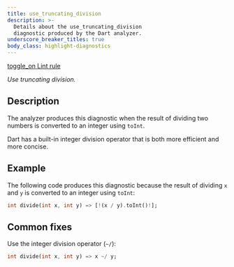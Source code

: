 ```yaml
---
title: use_truncating_division
description: >-
  Details about the use_truncating_division
  diagnostic produced by the Dart analyzer.
underscore_breaker_titles: true
body_class: highlight-diagnostics
---
```


<div class="tags">
  <a class="tag-label"
      href="/tools/linter-rules/use_truncating_division"
      title="Learn about the lint rule that enables this diagnostic."
      aria-label="Learn about the lint rule that enables this diagnostic."
      target="_blank">
    <span class="material-symbols" aria-hidden="true">toggle_on</span>
    <span>Lint rule</span>
  </a>
</div>

_Use truncating division._

## Description

The analyzer produces this diagnostic when the result of dividing two
numbers is converted to an integer using `toInt`.

Dart has a built-in integer division operator that is both more efficient
and more concise.

## Example

The following code produces this diagnostic because the result of dividing
`x` and `y` is converted to an integer using `toInt`:

```dart
int divide(int x, int y) => [!(x / y).toInt()!];
```

## Common fixes

Use the integer division operator (`~/`):

```dart
int divide(int x, int y) => x ~/ y;
```
